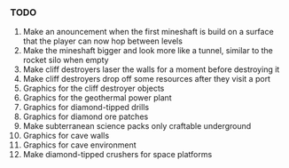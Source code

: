 ### TODO
1. Make an anouncement when the first mineshaft is build on a surface that the player can now hop between levels
1. Make the mineshaft bigger and look more like a tunnel, similar to the rocket silo when empty
1. Make cliff destroyers laser the walls for a moment before destroying it
1. Make cliff destroyers drop off some resources after they visit a port
1. Graphics for the cliff destroyer objects
1. Graphics for the geothermal power plant
1. Graphics for diamond-tipped drills
1. Graphics for diamond ore patches
1. Make subterranean science packs only craftable underground
1. Graphics for cave walls
1. Graphics for cave environment
1. Make diamond-tipped crushers for space platforms